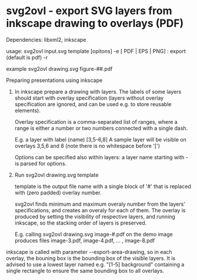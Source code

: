 # svg2ovl - export SVG layers from inkscape drawing to overlays (PDF)

Dependencies: libxml2, inkscape

usage: svg2ovl input.svg template [opitons]
  -e [ PDF | EPS | PNG] : export  (default is pdf)
  -r <resolution> 

example svg2ovl drawing.svg figure-##.pdf


Preparing presentations using inkscape

1) In inkscape prepare a drawing with layers. The labels of some layers should start
   with overlay specification (layers without overlay specification are ignored, and
   can be used e.g. to store reusable elements).

   Overlay specification is a comma-separated list of ranges, where a range is either a 
   number or two numbers connected with a single dash. 

   E.g. a layer with label (name)
   [3,5-6,8] A sample layer
   will be visible on overlays 3,5,6 and 8 (note there is no whitespace before '[')

   Options can be specified also within layers: a layer name starting with - is parsed for
   options.

2) Run svg2ovl drawing.svg template

   template is the output file name with a single block of '#' that is replaced with
   (zero padded) overlay number.

   svg2ovl finds minimum and maximum overaly number from the layers' specifications,
   and creates an overaly for each of them. The overlay is produced by setting the
   visibility of respective layers, and running inkscape, so the stacking order of 
   layers is preserved.

   E.g. calling 
   svg2ovl drawing.svg image-#.pdf
   on the demo image produces files image-3.pdf, image-4.pdf, ... , image-8.pdf


inkscape is called with parameter --export-area-drawing, so in each overlay, the bouning
box is the bounding box of the visible layers. It is advised to use a lowest layer named
e.g. "[1-5] background" containing a single rectangle to ensure the same bounding box to
all overlays.

